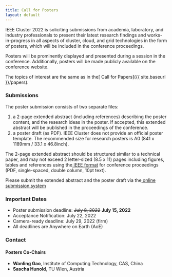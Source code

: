 ```yaml
---
title: Call for Posters
layout: default
---
```


<!--##### **[Download PDF of the CFP](https://clustercomp.org/2022/pdf/call_for_posters.pdf)<span style="text-decoration:underline;"> </span>**-->

IEEE Cluster 2022 is soliciting submissions from academia, laboratory, and industry professionals to present their latest research findings and works-in-progress in all aspects of cluster, cloud, and grid technologies in the form of posters, which will be included in the conference proceedings.

Posters will be prominently displayed and presented during a session in the conference. Additionally, posters will be made publicly available on the conference website.

The topics of interest are the same as in the[ Call for Papers]({{ site.baseurl }}/papers).


### **Submissions**

The poster submission consists of two separate files:



1. a 2-page extended abstract (including references) describing the poster content, and the research ideas in the poster. If accepted, this extended abstract will be published in the proceedings of the conference.
2. a poster draft (as PDF). IEEE Cluster does not provide an official poster template. The recommended size for research posters is A0 (841 x 1189mm / 33.1 x 46.8inch).

The 2-page extended abstract should be structured similar to a technical paper, and may not exceed 2 letter-sized (8.5 x 11) pages including figures, tables and references using the[ IEEE format](http://www.ieee.org/conferences_events/conferences/publishing/templates.html) for conference proceedings (PDF, single-spaced, double column, 10pt text).

Please submit the extended abstract and the poster draft via the[ online submission system](https://clustercomp.org/submit)


### **Important Dates**



* Poster submission deadline: <del>July 8, 2022</del> <b>July 15, 2022</b>
* Acceptance Notification: July 22, 2022
* Camera-ready deadline: July 29, 2022 (firm)
* All deadlines are Anywhere on Earth (AoE)


### **Contact**


#### **Posters Co-Chairs**

* **Wanling Gao**, Institute of Computing Technology, CAS, China
* **Sascha Hunold**, TU Wien, Austria